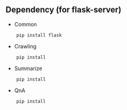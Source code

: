 ## Dependency (for flask-server)
- Common
```
    pip install flask
```

- Crawling
```
    pip install 
```

- Summarize 
```
    pip install 
```

- QnA
```
    pip install 
```
